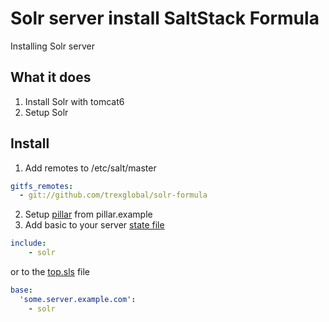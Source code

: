 Solr server install SaltStack Formula
=============

Installing Solr server

## What it does

1. Install Solr with tomcat6
2. Setup Solr

## Install

1. Add remotes to /etc/salt/master

  ```yaml
  gitfs_remotes:
    - git://github.com/trexglobal/solr-formula
  ```
2. Setup [pillar](http://docs.saltstack.com/en/latest/topics/pillar/) from pillar.example
3. Add basic to your server [state file](http://docs.saltstack.com/en/latest/topics/tutorials/starting_states.html)

  ```yaml
  include:
      - solr
  ```

  or to the [top.sls](http://docs.saltstack.com/en/latest/ref/states/top.html) file
  

  ```yaml
  base:
    'some.server.example.com':
      - solr
  ```
